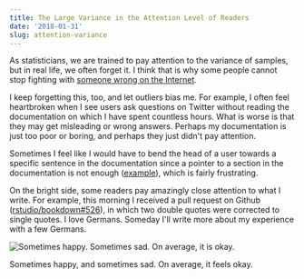 ```yaml
---
title: The Large Variance in the Attention Level of Readers
date: '2018-01-31'
slug: attention-variance
---
```


As statisticians, we are trained to pay attention to the variance of samples, but in real life, we often forget it. I think that is why some people cannot stop fighting with [someone wrong on the Internet](https://xkcd.com/386/).

I keep forgetting this, too, and let outliers bias me. For example, I often feel heartbroken when I see users ask questions on Twitter without reading the documentation on which I have spent countless hours. What is worse is that they may get misleading or wrong answers. Perhaps my documentation is just too poor or boring, and perhaps they just didn't pay attention.

Sometimes I feel like I would have to bend the head of a user towards a specific sentence in the documentation since a pointer to a section in the documentation is not enough ([example](https://github.com/yihui/hugo-xmin/issues/22)), which is fairly frustrating.

On the bright side, some readers pay amazingly close attention to what I write. For example, this morning I received a pull request on Github ([rstudio/bookdown#526](https://github.com/rstudio/bookdown/pull/526/files)), in which two double quotes were corrected to single quotes. I love Germans. Someday I'll write more about my experience with a few Germans.

![Sometimes happy. Sometimes sad. On average, it is okay.](https://slides.yihui.name/gif/baby-wat.gif)

Sometimes happy, and sometimes sad. On average, it feels okay.
